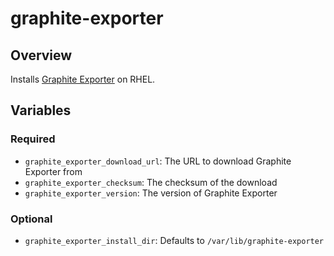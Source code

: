 # graphite-exporter

## Overview

Installs [Graphite Exporter](https://github.com/prometheus/graphite_exporter) on RHEL.

## Variables

### Required

- `graphite_exporter_download_url`: The URL to download Graphite Exporter from
- `graphite_exporter_checksum`: The checksum of the download
- `graphite_exporter_version`: The version of Graphite Exporter

### Optional

- `graphite_exporter_install_dir`: Defaults to `/var/lib/graphite-exporter`
